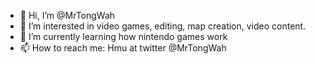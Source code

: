 - 👋 Hi, I’m @MrTongWah
- 👀 I’m interested in video games, editing, map creation, video content.
- 🌱 I’m currently learning how nintendo games work 
- 📫 How to reach me: Hmu at twitter @MrTongWah

<!---
MrTongWah/MrTongWah is a ✨ special ✨ repository because its `README.md` (this file) appears on your GitHub profile.
You can click the Preview link to take a look at your changes.
--->
